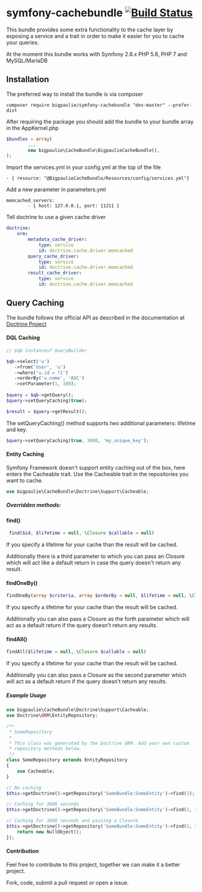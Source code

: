 # symfony-cachebundle [![Build Status](https://travis-ci.org/bigpaulie/symfony-cachebundle.svg?branch=master)](https://travis-ci.org/bigpaulie/symfony-cachebundle)
This bundle provides some extra functionality to the cache layer by exposing a service and a trait in order to make it easier for you to cache your queries.

At the moment this bundle works with Symfony 2.8.x PHP 5.6, PHP 7 and MySQL/MariaDB 
## Installation
The preferred way to install the bundle is via composer
```
composer require bigpaulie/symfony-cachebundle "dev-master" --prefer-dist
```

After requiring the package you should add the bundle to your bundle array in the AppKernel.php
```php
$bundles = array(
        ...
        new bigpaulie\CacheBundle\BigpaulieCacheBundle(),
);
```

Import the services.yml in your config.yml at the top of the file
```
- { resource: "@BigpaulieCacheBundle/Resources/config/services.yml"}
```

Add a new parameter in parameters.yml
```
memcached_servers:
        - { host: 127.0.0.1, port: 11211 }
```

Tell doctrine to use a given cache driver
```yml
doctrine:
    orm:
        metadata_cache_driver:
            type: service
            id: doctrine.cache.driver.memcached
        query_cache_driver:
            type: service
            id: doctrine.cache.driver.memcached
        result_cache_driver:
            type: service
            id: doctrine.cache.driver.memcached
```

## Query Caching
The bundle follows the official API as described in the documentation at [Doctrine Project](http://docs.doctrine-project.org/projects/doctrine-orm/en/latest/reference/caching.html)
#### DQL Caching


```php
// $qb instanceof QueryBuilder

$qb->select('u')
   ->from('User', 'u')
   ->where('u.id = ?1')
   ->orderBy('u.name', 'ASC')
   ->setParameter(1, 100);
   
$query = $qb->getQuery();
$query->setQueryCaching(true);

$result = $query->getResult();
```

The setQueryCaching() method supports two additional parameters: lifetime and key.
```php
$query->setQueryCaching(true, 3600, 'my_unique_key');
```

#### Entity Caching
Symfony Framework doesn't support entity caching out of the box, here enters the Cacheable trait.
Use the Cacheable trait in the repositories you want to cache.

```php
use bigpaulie\CacheBundle\Doctrine\Support\Cacheable;
```

##### Overridden methods:
#### find()
```php
 find($id, $lifetime = null, \Closure $callable = null)
```
If you specify a lifetime for your cache than the result will be cached.

Additionally there is a third parameter to which you can pass an Closure which will act like a default return in case the query doesn't return any result.

#### findOneBy()
```php
findOneBy(array $criteria, array $orderBy = null, $lifetime = null, \Closure $callable = null)
```

If you specify a lifetime for your cache than the result will be cached.

Additionally you can also pass a Closure as the forth parameter which will act as a default return if the query doesn't return any results.

#### findAll()
```php
findAll($lifetime = null, \Closure $callable = null)
```

If you specify a lifetime for your cache than the result will be cached.

Additionally you can also pass a Closure as the second parameter which will act as a default return if the query doesn't return any results.

##### Example Usage
```php
use bigpaulie\CacheBundle\Doctrine\Support\Cacheable;
use Doctrine\ORM\EntityRepository;

/**
 * SomeRepository
 *
 * This class was generated by the Doctrine ORM. Add your own custom
 * repository methods below.
 */
class SomeRepository extends EntityRepository
{
    use Cacheable;
}
```

```php
// No caching
$this->getDoctrine()->getRepository('SomeBundle:SomeEntity')->find(1);

// Caching for 3600 seconds
$this->getDoctrine()->getRepository('SomeBundle:SomeEntity')->find(1, 3600);

// Caching for 3600 seconds and passing a Closure
$this->getDoctrine()->getRepository('SomeBundle:SomeEntity')->find(1, 3600, function () {
    return new NullObject();
});
```

#### Contribution
Feel free to contribute to this project, together we can make it a better project. 

Fork, code, submit a pull request or open a issue.